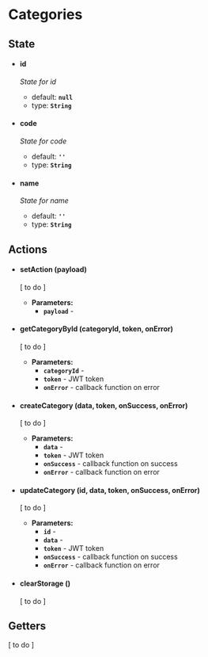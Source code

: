 # Categories


## State

* #### **id**
    
    _State for id_
    * default: **`null`**
    * type: **`String`**
     
* #### **code**
    
    _State for code_
    * default: **`''`**
    * type: **`String`**
  
* #### **name**
    
    _State for name_
    * default: **`''`**
    * type: **`String`**
           
## Actions

* #### setAction (payload)

    [ to do ]
     * **Parameters:**
          * **`payload`** -


* #### getCategoryById (categoryId, token, onError)

   [ to do ]
   
    * **Parameters:**
         * **`categoryId`** - 
         * **`token`** - JWT token
         * **`onError`** - callback function on error

* #### createCategory (data, token, onSuccess, onError)

    [ to do ]
     * **Parameters:**
         * **`data`** -
         * **`token`** - JWT token
         * **`onSuccess`** - callback function on success
         * **`onError`** - callback function on error


* #### updateCategory (id, data, token, onSuccess, onError)

    [ to do ]

    * **Parameters:**
       * **`id`** -
       * **`data`** -
       * **`token`** - JWT token
       * **`onSuccess`** - callback function on success
       * **`onError`** - callback function on error
               
* #### clearStorage ()

   [ to do ]

## Getters

   [ to do ]
